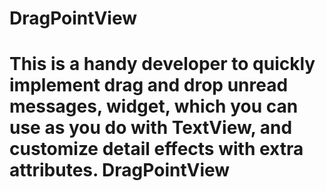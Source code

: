 DragPointView
===
This is a handy developer to quickly implement drag and drop unread messages, widget, which you can use as you do with TextView, and customize detail effects with extra attributes.
DragPointView
===
